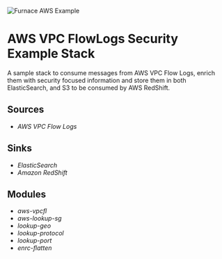 ![Furnace AWS Example](https://ignite-the-furnace.surge.sh/assets/diagrams/furnace_illustration_aws.svg)

# AWS VPC FlowLogs Security Example Stack

A sample stack to consume messages from AWS VPC Flow Logs, enrich them with security focused information and store them in both ElasticSearch, and S3 to be consumed by AWS RedShift.

## Sources
- *AWS VPC Flow Logs*

## Sinks
- *ElasticSearch*
- *Amazon RedShift*

## Modules
- *aws-vpcfl*
- *aws-lookup-sg*
- *lookup-geo*
- *lookup-protocol*
- *lookup-port*
- *enrc-flatten*

